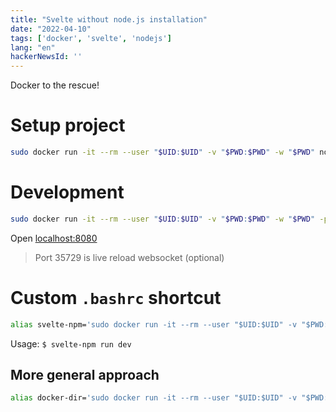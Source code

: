 ```yaml
---
title: "Svelte without node.js installation"
date: "2022-04-10"
tags: ['docker', 'svelte', 'nodejs']
lang: "en"
hackerNewsId: ''
---
```


Docker to the rescue!

# Setup project

```bash
sudo docker run -it --rm --user "$UID:$UID" -v "$PWD:$PWD" -w "$PWD" node:alpine npm init
```

# Development

```bash
sudo docker run -it --rm --user "$UID:$UID" -v "$PWD:$PWD" -w "$PWD" -p8080:8080 -p35729:35729 --env HOST=0.0.0.0 node:alpine npm run dev
```

Open [localhost:8080](http://localhost:8080)

> Port 35729 is live reload websocket (optional)

# Custom `.bashrc` shortcut

```bash
alias svelte-npm='sudo docker run -it --rm --user "$UID:$UID" -v "$PWD:$PWD" -w "$PWD" -p8080:8080 -p35729:35729 --env HOST=0.0.0.0 node:alpine npm'
```

Usage: `$ svelte-npm run dev`

## More general approach

```bash
alias docker-dir='sudo docker run -it --rm --user "$UID:$UID" -v "$PWD:$PWD" -w "$PWD" --env HOST=0.0.0.0'
```
